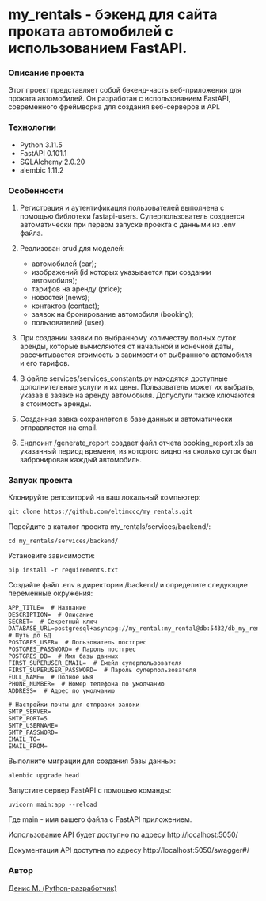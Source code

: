 # my_rentals - бэкенд для сайта проката автомобилей с использованием FastAPI.

### Описание проекта

Этот проект представляет собой бэкенд-часть веб-приложения для проката автомобилей. Он разработан с использованием FastAPI, современного фреймворка для создания веб-серверов и API.

### Технологии
- Python 3.11.5
- FastAPI 0.101.1
- SQLAlchemy 2.0.20
- alembic 1.11.2


### Особенности

1) Регистрация и аутентификация пользователей выполнена с помощью библотеки fastapi-users. Суперпользователь создается автоматически при первом запуске проекта с данными из .env файла.

2) Реализован crud для моделей:
    - автомобилей (car);
    - изображений (id которых указывается при создании автомобиля);
    - тарифов на аренду (price);
    - новостей (news);
    - контактов (contact);
    - заявок на бронирование автомобиля (booking);
    - пользователей (user).

3) При создании заявки по выбранному количеству полных суток аренды, которые вычисляются от начальной и конечной даты, рассчитывается стоимость в завимости от выбранного автомобиля и его тарифов.

4) В файле services/services_constants.py находятся доступные дополнительные услуги и их цены. Пользователь может их выбрать, указав в заявке на аренду автомобиля. Допуслуги также ключаются в стоимость аренды.

4) Созданная завка сохраняется в базе данных и автоматически отправляется на email.

5) Ендпоинт /generate_report создает файл отчета booking_report.xls за указанный период времени, из которого видно на сколько суток был забронирован каждый автомобиль.


### Запуск проекта

Клонируйте репозиторий на ваш локальный компьютер:

```
git clone https://github.com/eltimccc/my_rentals.git
```

Перейдите в каталог проекта my_rentals/services/backend/:

```
cd my_rentals/services/backend/
```


Установите зависимости:

```
pip install -r requirements.txt
```

Создайте файл .env в директории /backend/ и определите следующие переменные окружения:

```
APP_TITLE=  # Название
DESCRIPTION=  # Описание
SECRET=  # Секретный ключ
DATABASE_URL=postgresql+asyncpg://my_rental:my_rental@db:5432/db_my_rental  # Путь до БД
POSTGRES_USER=  # Пользователь постгрес
POSTGRES_PASSWORD= # Пароль постгрес
POSTGRES_DB=  # Имя базы данных
FIRST_SUPERUSER_EMAIL=  # Емейл суперпользователя
FIRST_SUPERUSER_PASSWORD=  # Пароль суперпользователя
FULL_NAME=  # Полное имя 
PHONE_NUMBER=  # Номер телефона по умолчанию
ADDRESS=  # Адрес по умолчанию

# Настройки почты для отправки заявки
SMTP_SERVER=
SMTP_PORT=5
SMTP_USERNAME=
SMTP_PASSWORD=
EMAIL_TO=
EMAIL_FROM=
```


Выполните миграции для создания базы данных:

```
alembic upgrade head
```

Запустите сервер FastAPI с помощью команды:

```
uvicorn main:app --reload
```
Где main - имя вашего файла с FastAPI приложением.

Использование API будет доступно по адресу http://localhost:5050/

Документация API доступна по адресу http://localhost:5050/swagger#/


### Автор
[Денис М. (Python-разработчик)](https://github.com/Eltimccc "Денис М (Python-разработчик)")
